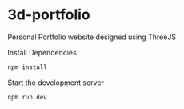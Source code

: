 # 3d-portfolio

Personal Portfolio website designed using ThreeJS

Install Dependencies

```sh
npm install
```

Start the development server

```sh
npm run dev
```
